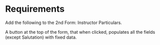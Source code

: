 # Requirements

Add the following to the 2nd Form: Instructor Particulars.



A button at the top of the form, that when clicked, populates all the fields (except Salutation) with fixed data.



